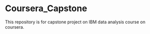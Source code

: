 # Coursera_Capstone
This repository is for capstone project on IBM data analysis course on coursera.
